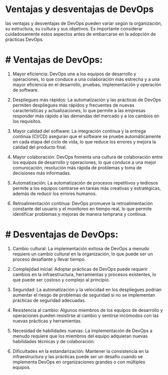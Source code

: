 
# Ventajas y desventajas de DevOps




las ventajas y desventajas de DevOps pueden variar según la organización, su estructura, su cultura y sus objetivos. Es importante considerar cuidadosamente estos aspectos antes de embarcarse en la adopción de prácticas DevOps.


# # Ventajas de DevOps:

1. Mayor eficiencia: DevOps une a los equipos de desarrollo y operaciones, lo que conduce a una colaboración más estrecha y a una mayor eficiencia en el desarrollo, pruebas, implementación y operación de software.

2. Despliegues más rápidos: La automatización y las prácticas de DevOps permiten despliegues más rápidos y frecuentes de nuevas características y actualizaciones, lo que permite a las empresas responder más rápido a las demandas del mercado y a los cambios en los requisitos.

3. Mayor calidad del software: La integración continua y la entrega continua (CI/CD) aseguran que el software se pruebe automáticamente en cada etapa del ciclo de vida, lo que reduce los errores y mejora la calidad del producto final.

4. Mayor colaboración: DevOps fomenta una cultura de colaboración entre los equipos de desarrollo y operaciones, lo que conduce a una mejor comunicación, resolución más rápida de problemas y toma de decisiones más informadas.

5. Automatización: La automatización de procesos repetitivos y tediosos permite a los equipos centrarse en tareas más creativas y estratégicas, además de reducir los errores humanos.

6. Retroalimentación continua: DevOps promueve la retroalimentación constante del usuario y el monitoreo en tiempo real, lo que permite identificar problemas y mejoras de manera temprana y continua.


# # Desventajas de DevOps:

1. Cambio cultural: La implementación exitosa de DevOps a menudo requiere un cambio cultural en la organización, lo que puede ser un proceso desafiante y llevar tiempo.

2. Complejidad inicial: Adoptar prácticas de DevOps puede requerir cambios en la infraestructura, herramientas y procesos existentes, lo que puede ser costoso y complejo al principio.

3. Seguridad: La automatización y la velocidad en los despliegues podrían aumentar el riesgo de problemas de seguridad si no se implementan prácticas de seguridad adecuadas.

4. Resistencia al cambio: Algunos miembros de los equipos de desarrollo y operaciones pueden resistirse al cambio y sentirse incómodos con las nuevas prácticas y herramientas.

5. Necesidad de habilidades nuevas: La implementación de DevOps a menudo requiere que los miembros del equipo adquieran nuevas habilidades técnicas y de colaboración.

6. Dificultades en la estandarización: Mantener la consistencia en la infraestructura y las prácticas puede ser un desafío cuando se implementa DevOps en organizaciones grandes o con múltiples equipos.